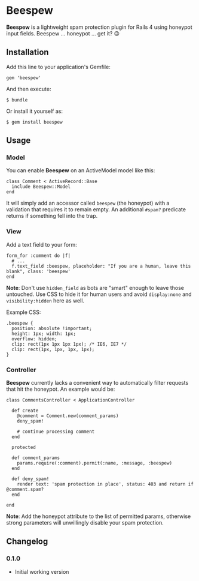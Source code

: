 # Beespew

**Beespew** is a lightweight spam protection plugin for Rails 4 using
honeypot input fields. Beespew … honeypot … get it? :wink:

## Installation

Add this line to your application's Gemfile:

    gem 'beespew'

And then execute:

    $ bundle

Or install it yourself as:

    $ gem install beespew

## Usage

### Model

You can enable **Beespew** on an ActiveModel model like this:

    class Comment < ActiveRecord::Base
      include Beespew::Model
    end

It will simply add an accessor called `beespew` (the honeypot) with a
validation that requires it to remain empty. An additional `#spam?` predicate
returns if something fell into the trap.

### View

Add a text field to your form:

    form_for :comment do |f|
      # ...
      f.text_field :beespew, placeholder: "If you are a human, leave this blank", class: 'beespew'
    end

**Note**: Don't use `hidden_field` as bots are "smart" enough to leave those untouched.
Use CSS to hide it for human users and avoid `display:none` and
`visibility:hidden` here as well.

Example CSS:

    .beespew {
      position: absolute !important;
      height: 1px; width: 1px;
      overflow: hidden;
      clip: rect(1px 1px 1px 1px); /* IE6, IE7 */
      clip: rect(1px, 1px, 1px, 1px);
    }

### Controller

**Beespew** currently lacks a convenient way to automatically filter requests that
hit the honeypot. An example would be:

    class CommentsController < ApplicationController

      def create
        @comment = Comment.new(comment_params)
        deny_spam!

        # continue processing comment
      end

      protected

      def comment_params
        params.require(:comment).permit(:name, :message, :beespew)
      end

      def deny_spam!
        render text: 'spam protection in place', status: 403 and return if @comment.spam?
      end

    end

**Note**: Add the honeypot attribute to the list of permitted params, otherwise
strong parameters will unwillingly disable your spam protection.

## Changelog

### 0.1.0
* Initial working version
